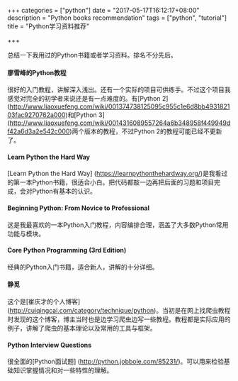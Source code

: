 +++
categories = ["python"]
date = "2017-05-17T16:12:17+08:00"
description = "Python books recommendation"
tags = ["python", "tutorial"]
title = "Python学习资料推荐"

+++

总结一下我用过的Python书籍或者学习资料。排名不分先后。

#### 廖雪峰的Python教程 ####

很好的入门教程，讲解深入浅出。还有一个实际的项目可供练手。不过这个项目我感觉对完全的初学者来说还是有一点难度的。有[Python 2] (http://www.liaoxuefeng.com/wiki/001374738125095c955c1e6d8bb493182103fac9270762a000)和[Python 3] (http://www.liaoxuefeng.com/wiki/0014316089557264a6b348958f449949df42a6d3a2e542c000)两个版本的教程，不过Python 2的教程可能已经不更新了。

#### Learn Python the Hard Way ####

[Learn Python the Hard Way] (https://learnpythonthehardway.org/)是我看过的第一本Python书籍，很适合小白。把代码都敲一边再把后面的习题和项目完成，会对Python有基本的认识。

#### Beginning Python: From Novice to Professional ####

这是我最喜欢的一本Python入门教程，内容编排合理，涵盖了大多数Python常用功能与模块。

#### Core Python Programming (3rd Edition) ####

经典的Python入门书籍，适合新人，讲解的十分详细。

#### 静觅 ####

这个是[崔庆才的个人博客] (http://cuiqingcai.com/category/technique/python)。当初是在网上找爬虫教程时发现的这个博客，博主当时也是边学习爬虫边写一些教程。教程都是实际应用的例子，讲解了爬虫的基本理论以及常用的工具与框架。

#### Python Interview Questions ####

很全面的[Python面试题] (http://python.jobbole.com/85231/)。可以用来检验基础知识掌握情况和对一些特性的理解。